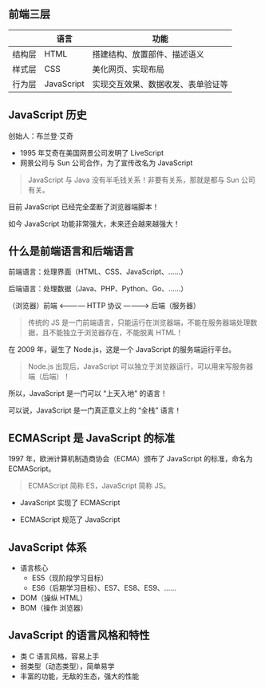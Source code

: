 ## 前端三层

|        | 语言       | 功能                               |
| ------ | ---------- | ---------------------------------- |
| 结构层 | HTML       | 搭建结构、放置部件、描述语义       |
| 样式层 | CSS        | 美化网页、实现布局                 |
| 行为层 | JavaScript | 实现交互效果、数据收发、表单验证等 |

## JavaScript 历史

创始人：布兰登·艾奇

- 1995 年艾奇在美国网景公司发明了 LiveScript
- 网景公司与 Sun 公司合作，为了宣传改名为 JavaScript

> JavaScript 与 Java 没有半毛钱关系！非要有关系，那就是都与 Sun 公司有关。

目前 JavaScript 已经完全垄断了浏览器端脚本！

如今 JavaScript 功能非常强大，未来还会越来越强大！

## 什么是前端语言和后端语言

前端语言：处理界面（HTML、CSS、JavaScript、……）

后端语言：处理数据（Java、PHP、Python、Go、……）

（浏览器）前端	<———— HTTP 协议 ————>	后端（服务器）

> 传统的 JS 是一门前端语言，只能运行在浏览器端，不能在服务器端处理数据，且不能独立于浏览器存在，不能脱离 HTML！

在 2009 年，诞生了 Node.js，这是一个 JavaScript 的服务端运行平台。

> Node.js 出现后，JavaScript 可以独立于浏览器运行，可以用来写服务器端（后端）！

所以，JavaScript 是一门可以 “上天入地” 的语言！

可以说，JavaScript 是一门真正意义上的 “全栈” 语言！

## ECMAScript 是 JavaScript 的标准

1997 年，欧洲计算机制造商协会（ECMA）颁布了 JavaScript 的标准，命名为 ECMAScript。

> ECMAScript 简称 ES，JavaScript 简称 JS。

- JavaScript 实现了 ECMAScript

- ECMAScript 规范了 JavaScript

## JavaScript 体系

- 语言核心
  - ES5（现阶段学习目标）
  - ES6（后期学习目标）、ES7、ES8、ES9、……
- DOM（操纵 HTML）
- BOM（操作 浏览器）

## JavaScript 的语言风格和特性

- 类 C 语言风格，容易上手
- 弱类型（动态类型），简单易学
- 丰富的功能，无敌的生态，强大的性能
